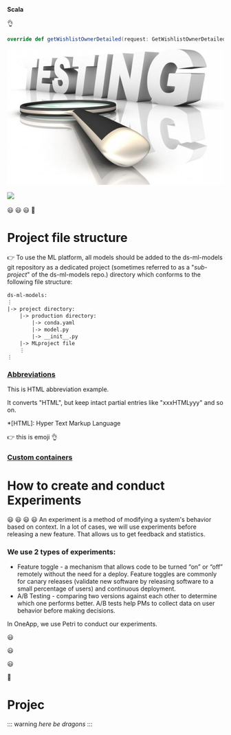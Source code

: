

<summary><b>Scala</b></summary>

:ok_hand:

```scala
override def getWishlistOwnerDetailed(request: GetWishlistOwnerDetailedRequest)(implicit callScope: CallScope): Future[GetWishlistOwnerDetailedResponse] = ???
```

![Title](/courses/example-course/test_testing_optical_265619.jpg)

<img src="/images/25.jpg" name="MY.jpg">

:smiley:
:smiley:
:smiley:
🥲
# Project file structure
👉 To use the ML platform, all models should be added to the ds-ml-models git repository as a dedicated project (sometimes referred to as a "_sub-project_" of the ds-ml-models repo.) directory which conforms to the following file structure:
```
ds-ml-models:
⋮
|-> project directory:
    |-> production directory:
        |-> conda.yaml
        |-> model.py
        |-> __init__.py 
    |-> MLproject file
    ⋮
⋮
```
</details>

### [Abbreviations](https://github.com/markdown-it/markdown-it-abbr)

This is HTML abbreviation example.

It converts "HTML", but keep intact partial entries like "xxxHTMLyyy" and so on.

*[HTML]: Hyper Text Markup Language

:point_right:   this is emoji 
:ok_hand:

### [Custom containers](https://github.com/markdown-it/markdown-it-container)

# How to create and conduct Experiments
😃 😃 :smiley: :smiley:
An experiment is a method of modifying a system's behavior based on context. In a lot of cases, we will use experiments before releasing a new feature. That allows us to get feedback and statistics.

### We use 2 types of experiments:

- Feature toggle - a mechanism that allows code to be turned “on” or “off” remotely without the need for a deploy. Feature toggles are commonly for canary releases (validate new software by releasing software to a small percentage of users) and continuous deployment.
- A/B Testing - comparing two versions against each other to determine which one performs better. A/B tests help PMs to collect data on user behavior before making decisions.

In OneApp, we use Petri to conduct our experiments.

:smiley:

:smiley:

:smiley:

🥲
# Projec

::: warning
*here be dragons*
:::

